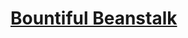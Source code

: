 # [Bountiful Beanstalk](https://www.mousehuntgame.com/preferences.php?tab=mousehunt-improved-settings#mousehunt-improved-settings-location-hud)
